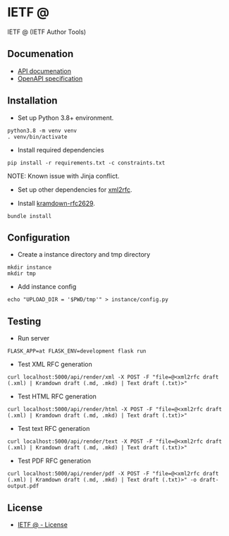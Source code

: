# IETF @
IETF @ (IETF Author Tools)

## Documenation

* [API documenation](http://devbox.amsl.com:8080/api/)
* [OpenAPI specification](api.yml)

## Installation

* Set up Python 3.8+ environment.
```
python3.8 -m venv venv
. venv/bin/activate
```

* Install required dependencies
```
pip install -r requirements.txt -c constraints.txt
```

NOTE: Known issue with Jinja conflict.

* Set up other dependencies for [xml2rfc](https://pypi.org/project/xml2rfc/).

* Install [kramdown-rfc2629](https://github.com/cabo/kramdown-rfc2629).

```
bundle install
```

## Configuration

* Create a instance directory and tmp directory
```
mkdir instance
mkdir tmp
```

* Add instance config

```
echo "UPLOAD_DIR = '$PWD/tmp'" > instance/config.py
```

## Testing

* Run server

```
FLASK_APP=at FLASK_ENV=development flask run
```

* Test XML RFC generation
```
curl localhost:5000/api/render/xml -X POST -F "file=@<xml2rfc draft (.xml) | Kramdown draft (.md, .mkd) | Text draft (.txt)>"
```

* Test HTML RFC generation
```
curl localhost:5000/api/render/html -X POST -F "file=@<xml2rfc draft (.xml) | Kramdown draft (.md, .mkd) | Text draft (.txt)>"
```

* Test text RFC generation
```
curl localhost:5000/api/render/text -X POST -F "file=@<xml2rfc draft (.xml) | Kramdown draft (.md, .mkd) | Text draft (.txt)>"
```

* Test PDF RFC generation
```
curl localhost:5000/api/render/pdf -X POST -F "file=@<xml2rfc draft (.xml) | Kramdown draft (.md, .mkd) | Text draft (.txt)>" -o draft-output.pdf
```

## License

* [IETF @ - License](LICENSE)
